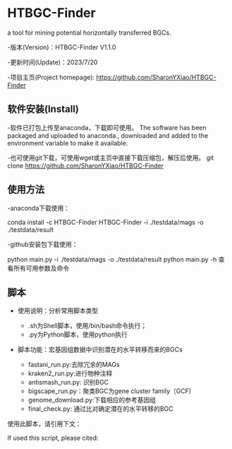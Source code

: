 # HTBGC-Finder
a tool for mining potential horizontally transferred BGCs.

-版本(Version)：HTBGC-Finder V1.1.0

-更新时间(Update)：2023/7/20

-项目主页(Project homepage): https://github.com/SharonYXiao/HTBGC-Finder

## 软件安装(Install)

-软件已打包上传至anaconda，下载即可使用。
The software has been packaged and uploaded to anaconda., downloaded and added to the environment variable to make it available.

-也可使用git下载，可使用wget或主页中直接下载压缩包，解压后使用。
git clone https://github.com/SharonYXiao/HTBGC-Finder


## 使用方法

-anaconda下载使用：

conda install -c HTBGC-Finder
HTBGC-Finder -i ./testdata/mags -o ./testdata/result

-github安装包下载使用：

python main.py -i ./testdata/mags -o ./testdata/result
python main.py -h 查看所有可用参数及命令

## 脚本 

- 使用说明：分析常用脚本类型
    - .sh为Shell脚本，使用/bin/bash命令执行；
    - .py为Python脚本，使用python执行

- 脚本功能：宏基因组数据中识别潜在的水平转移而来的BGCs
    - fastani_run.py:去除冗余的MAGs
    - kraken2_run.py:进行物种注释
    - antismash_run.py: 识别BGC
    - bigscape_run.py：聚类BGC为gene cluster family（GCF)
    - genome_download.py:下载相应的参考基因组
    - final_check.py: 通过比对确定潜在的水平转移的BGC

使用此脚本，请引用下文：

If used this script, please cited:



